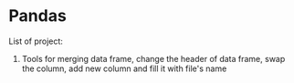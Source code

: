 # Pandas
List of project:
1. Tools for merging data frame, change the header of data frame, swap the column, add new column and fill it with file's name
